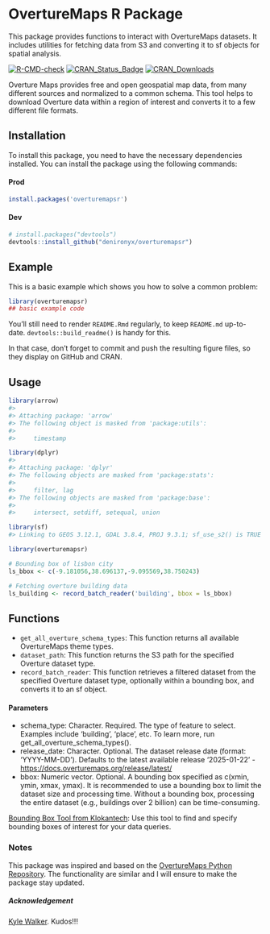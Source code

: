 
<!-- README.md is generated from README.Rmd. Please edit that file -->

# OvertureMaps R Package

This package provides functions to interact with OvertureMaps datasets.
It includes utilities for fetching data from S3 and converting it to sf
objects for spatial analysis.

<!-- badges: start -->

[![R-CMD-check](https://github.com/denironyx/overturemapsr/actions/workflows/R-CMD-check.yaml/badge.svg)](https://github.com/denironyx/overturemapsr/actions/workflows/R-CMD-check.yaml)
[![CRAN_Status_Badge](https://www.r-pkg.org/badges/version/overturemapsr)](https://CRAN.R-project.org/package=overturemapsr)
[![CRAN_Downloads](https://cranlogs.r-pkg.org/badges/grand-total/overturemapsr)](https://cranlogs.r-pkg.org/badges/overturemapsr)

<!-- badges: end -->

Overture Maps provides free and open geospatial map data, from many
different sources and normalized to a common schema. This tool helps to
download Overture data within a region of interest and converts it to a
few different file formats.

## Installation

To install this package, you need to have the necessary dependencies
installed. You can install the package using the following commands:

#### Prod

``` r
install.packages('overturemapsr')
```

#### Dev

``` r
# install.packages("devtools")
devtools::install_github("denironyx/overturemapsr")
```

## Example

This is a basic example which shows you how to solve a common problem:

``` r
library(overturemapsr)
## basic example code
```

You’ll still need to render `README.Rmd` regularly, to keep `README.md`
up-to-date. `devtools::build_readme()` is handy for this.

In that case, don’t forget to commit and push the resulting figure
files, so they display on GitHub and CRAN.

## Usage

``` r
library(arrow)
#> 
#> Attaching package: 'arrow'
#> The following object is masked from 'package:utils':
#> 
#>     timestamp
```

``` r
library(dplyr)
#> 
#> Attaching package: 'dplyr'
#> The following objects are masked from 'package:stats':
#> 
#>     filter, lag
#> The following objects are masked from 'package:base':
#> 
#>     intersect, setdiff, setequal, union
```

``` r
library(sf)
#> Linking to GEOS 3.12.1, GDAL 3.8.4, PROJ 9.3.1; sf_use_s2() is TRUE
```

``` r
library(overturemapsr)

# Bounding box of lisbon city
ls_bbox <- c(-9.181056,38.696137,-9.095569,38.750243)

# Fetching overture building data
ls_building <- record_batch_reader('building', bbox = ls_bbox)
```

## Functions

- `get_all_overture_schema_types`: This function returns all available
  OvertureMaps theme types.
- `dataset_path`: This function returns the S3 path for the specified
  Overture dataset type.
- `record_batch_reader`: This function retrieves a filtered dataset from
  the specified Overture dataset type, optionally within a bounding box,
  and converts it to an sf object.

#### Parameters

- schema_type: Character. Required. The type of feature to select.
  Examples include ‘building’, ‘place’, etc. To learn more, run
  get_all_overture_schema_types().
- release_date: Character. Optional. The dataset release date (format:
  ‘YYYY-MM-DD’). Defaults to the latest available release ‘2025-01-22’ -
  <https://docs.overturemaps.org/release/latest/>
- bbox: Numeric vector. Optional. A bounding box specified as c(xmin,
  ymin, xmax, ymax). It is recommended to use a bounding box to limit
  the dataset size and processing time. Without a bounding box,
  processing the entire dataset (e.g., buildings over 2 billion) can be
  time-consuming.

[Bounding Box Tool from
Klokantech](https://boundingbox.klokantech.com/): Use this tool to find
and specify bounding boxes of interest for your data queries.

### Notes

This package was inspired and based on the [OvertureMaps Python
Repository](https://github.com/OvertureMaps/overturemaps-py/tree/main).
The functionality are similar and I will ensure to make the package stay
updated.

##### Acknowledgement

[Kyle Walker](https://walker-data.com/posts/overture-buildings/).
Kudos!!!
